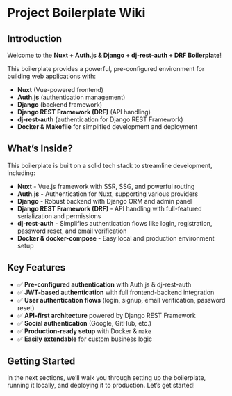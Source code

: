 # Project Boilerplate Wiki

## Introduction

Welcome to the **Nuxt + Auth.js & Django + dj-rest-auth + DRF Boilerplate**!

This boilerplate provides a powerful, pre-configured environment for building web applications with:

- **Nuxt** (Vue-powered frontend)
- **Auth.js** (authentication management)
- **Django** (backend framework)
- **Django REST Framework (DRF)** (API handling)
- **dj-rest-auth** (authentication for Django REST Framework)
- **Docker & Makefile** for simplified development and deployment

## What’s Inside?

This boilerplate is built on a solid tech stack to streamline development, including:

- **Nuxt** - Vue.js framework with SSR, SSG, and powerful routing
- **Auth.js** - Authentication for Nuxt, supporting various providers
- **Django** - Robust backend with Django ORM and admin panel
- **Django REST Framework (DRF)** - API handling with full-featured serialization and permissions
- **dj-rest-auth** - Simplifies authentication flows like login, registration, password reset, and email verification
- **Docker & docker-compose** - Easy local and production environment setup

## Key Features

- ✅ **Pre-configured authentication** with Auth.js & dj-rest-auth
- ✅ **JWT-based authentication** with full frontend-backend integration
- ✅ **User authentication flows** (login, signup, email verification, password reset)
- ✅ **API-first architecture** powered by Django REST Framework
- ✅ **Social authentication** (Google, GitHub, etc.)
- ✅ **Production-ready setup** with Docker & `make`
- ✅ **Easily extendable** for custom business logic

## Getting Started

In the next sections, we’ll walk you through setting up the boilerplate, running it locally, and deploying it to production. Let’s get started!

